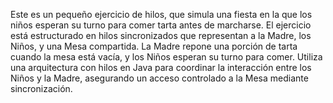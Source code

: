 Este es un pequeño ejercicio de hilos, que simula una fiesta en la que los niños esperan su turno para comer tarta antes de marcharse. 
El ejercicio está estructurado en hilos sincronizados que representan a la Madre, los Niños, y una Mesa compartida. 
La Madre repone una porción de tarta cuando la mesa está vacía, y los Niños esperan su turno para comer. 
Utiliza una arquitectura con hilos en Java para coordinar la interacción entre los Niños y la Madre, asegurando un acceso controlado a la Mesa mediante sincronización.
